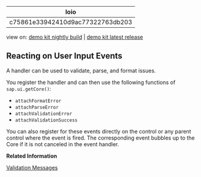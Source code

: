 <!-- loioc75861e33942410d9ac77322763db203 -->

| loio |
| -----|
| c75861e33942410d9ac77322763db203 |

<div id="loio">

view on: [demo kit nightly build](https://openui5nightly.hana.ondemand.com/#/topic/c75861e33942410d9ac77322763db203) | [demo kit latest release](https://openui5.hana.ondemand.com/#/topic/c75861e33942410d9ac77322763db203)</div>

## Reacting on User Input Events

A handler can be used to validate, parse, and format issues.

You register the handler and can then use the following functions of `sap.ui.getCore()`:

-   `attachFormatError` 
-   `attachParseError`
-   `attachValidationError` 
-   `attachValidationSuccess` 

You can also register for these events directly on the control or any parent control where the event is fired. The corresponding event bubbles up to the Core if it is not canceled in the event handler.

**Related Information**  


[Validation Messages](Validation_Messages_a90d93d.md)

